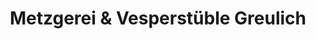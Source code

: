 ---
title: "Metzgerei & Vesperstüble Greulich"
url: /aspach/metzgerei-und-vesperstueble-greulich/
shop: Metzgerei
---